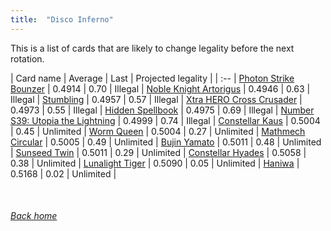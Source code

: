 ```yaml
---
title:  "Disco Inferno"
---
```


This is a list of cards that are likely to change legality before the next rotation.

| Card name | Average | Last | Projected legality |
| :-- |
[Photon Strike Bounzer](https://db.ygoprodeck.com/card/?search=Photon%20Strike%20Bounzer) | 0.4914 | 0.70 | Illegal |
[Noble Knight Artorigus](https://db.ygoprodeck.com/card/?search=Noble%20Knight%20Artorigus) | 0.4946 | 0.63 | Illegal |
[Stumbling](https://db.ygoprodeck.com/card/?search=Stumbling) | 0.4957 | 0.57 | Illegal |
[Xtra HERO Cross Crusader](https://db.ygoprodeck.com/card/?search=Xtra%20HERO%20Cross%20Crusader) | 0.4973 | 0.55 | Illegal |
[Hidden Spellbook](https://db.ygoprodeck.com/card/?search=Hidden%20Spellbook) | 0.4975 | 0.69 | Illegal |
[Number S39: Utopia the Lightning](https://db.ygoprodeck.com/card/?search=Number%20S39:%20Utopia%20the%20Lightning) | 0.4999 | 0.74 | Illegal |
[Constellar Kaus](https://db.ygoprodeck.com/card/?search=Constellar%20Kaus) | 0.5004 | 0.45 | Unlimited |
[Worm Queen](https://db.ygoprodeck.com/card/?search=Worm%20Queen) | 0.5004 | 0.27 | Unlimited |
[Mathmech Circular](https://db.ygoprodeck.com/card/?search=Mathmech%20Circular) | 0.5005 | 0.49 | Unlimited |
[Bujin Yamato](https://db.ygoprodeck.com/card/?search=Bujin%20Yamato) | 0.5011 | 0.48 | Unlimited |
[Sunseed Twin](https://db.ygoprodeck.com/card/?search=Sunseed%20Twin) | 0.5011 | 0.29 | Unlimited |
[Constellar Hyades](https://db.ygoprodeck.com/card/?search=Constellar%20Hyades) | 0.5058 | 0.38 | Unlimited |
[Lunalight Tiger](https://db.ygoprodeck.com/card/?search=Lunalight%20Tiger) | 0.5090 | 0.05 | Unlimited |
[Haniwa](https://db.ygoprodeck.com/card/?search=Haniwa) | 0.5168 | 0.02 | Unlimited |

<br>

###### [Back home](index)